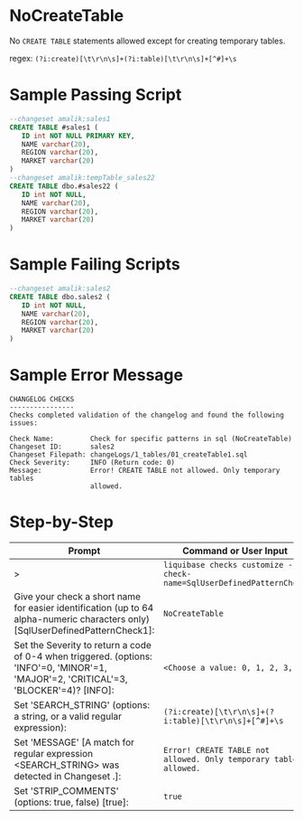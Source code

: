 # NoCreateTable

No `CREATE TABLE` statements allowed except for creating temporary tables.

regex: `(?i:create)[\t\r\n\s]+(?i:table)[\t\r\n\s]+[^#]+\s`

# Sample Passing Script
``` sql
--changeset amalik:sales1
CREATE TABLE #sales1 (
   ID int NOT NULL PRIMARY KEY,
   NAME varchar(20),
   REGION varchar(20),
   MARKET varchar(20)
)
--changeset amalik:tempTable_sales22
CREATE TABLE dbo.#sales22 (
   ID int NOT NULL,
   NAME varchar(20),
   REGION varchar(20),
   MARKET varchar(20)
)
```
# Sample Failing Scripts
``` sql
--changeset amalik:sales2
CREATE TABLE dbo.sales2 (
   ID int NOT NULL,
   NAME varchar(20),
   REGION varchar(20),
   MARKET varchar(20)
)
```

# Sample Error Message
```
CHANGELOG CHECKS
----------------
Checks completed validation of the changelog and found the following issues:

Check Name:         Check for specific patterns in sql (NoCreateTable)
Changeset ID:       sales2
Changeset Filepath: changeLogs/1_tables/01_createTable1.sql
Check Severity:     INFO (Return code: 0)
Message:            Error! CREATE TABLE not allowed. Only temporary tables
                    allowed.
```

# Step-by-Step
| Prompt | Command or User Input |
| ------ | ----------------------|
| > | `liquibase checks customize --check-name=SqlUserDefinedPatternCheck` |
| Give your check a short name for easier identification (up to 64 alpha-numeric characters only) [SqlUserDefinedPatternCheck1]: | `NoCreateTable` |
| Set the Severity to return a code of 0-4 when triggered. (options: 'INFO'=0, 'MINOR'=1, 'MAJOR'=2, 'CRITICAL'=3, 'BLOCKER'=4)? [INFO]: | `<Choose a value: 0, 1, 2, 3, 4>` |
| Set 'SEARCH_STRING' (options: a string, or a valid regular expression): | `(?i:create)[\t\r\n\s]+(?i:table)[\t\r\n\s]+[^#]+\s` |
| Set 'MESSAGE' [A match for regular expression <SEARCH_STRING> was detected in Changeset <CHANGESET>.]: | `Error! CREATE TABLE not allowed. Only temporary tables allowed.` |
| Set 'STRIP_COMMENTS' (options: true, false) [true]: | `true` |

